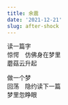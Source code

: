 ```yaml
---
title: 余震
date: '2021-12-21'
slug: after-shock
---
```


读一篇字  
惊愕　仿佛身在梦里  
蘑菇云升起

做一个梦  
回荡　隐约读下一篇  
梦里忽睁眼

<!--# 下一篇 404 NOT FOUND。 -->
